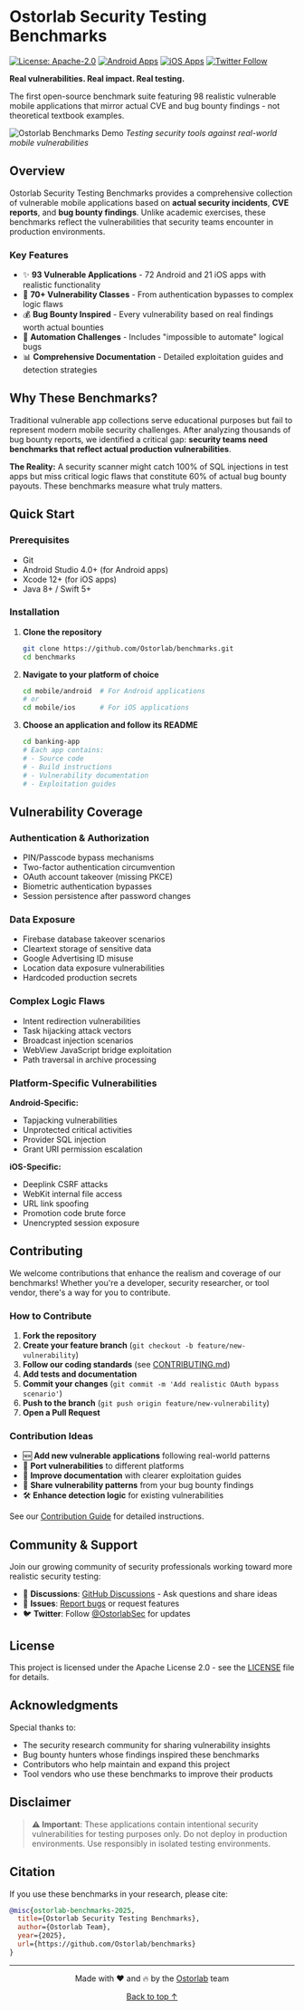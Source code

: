 # Ostorlab Security Testing Benchmarks

[![License: Apache-2.0](https://img.shields.io/badge/License-Apache%202.0-blue.svg)](LICENSE)
[![Android Apps](https://img.shields.io/badge/Android%20Apps-75-green.svg)](benchmarks/mobile/android)
[![iOS Apps](https://img.shields.io/badge/iOS%20Apps-23-blue.svg)](benchmarks/mobile/ios)
[![Twitter Follow](https://img.shields.io/twitter/follow/OstorlabSec?style=social)](https://twitter.com/OstorlabSec)

**Real vulnerabilities. Real impact. Real testing.**

The first open-source benchmark suite featuring 98 realistic vulnerable mobile applications that mirror actual CVE and bug bounty findings - not theoretical textbook examples.

![Ostorlab Benchmarks Demo](docs/images/benchmark-overview.gif)
*Testing security tools against real-world mobile vulnerabilities*

## **Overview**

Ostorlab Security Testing Benchmarks provides a comprehensive collection of vulnerable mobile applications based on **actual security incidents**, **CVE reports**, and **bug bounty findings**. Unlike academic exercises, these benchmarks reflect the vulnerabilities that security teams encounter in production environments.

### **Key Features**

- ✨ **93 Vulnerable Applications** - 72 Android and 21 iOS apps with realistic functionality
- 🎯 **70+ Vulnerability Classes** - From authentication bypasses to complex logic flaws
- 💰 **Bug Bounty Inspired** - Every vulnerability based on real findings worth actual bounties
- 🔧 **Automation Challenges** - Includes "impossible to automate" logical bugs
- 📊 **Comprehensive Documentation** - Detailed exploitation guides and detection strategies

## **Why These Benchmarks?**

Traditional vulnerable app collections serve educational purposes but fail to represent modern mobile security challenges. After analyzing thousands of bug bounty reports, we identified a critical gap: **security teams need benchmarks that reflect actual production vulnerabilities**.

**The Reality:** A security scanner might catch 100% of SQL injections in test apps but miss critical logic flaws that constitute 60% of actual bug bounty payouts. These benchmarks measure what truly matters.

## **Quick Start**

### **Prerequisites**

- Git
- Android Studio 4.0+ (for Android apps)
- Xcode 12+ (for iOS apps)
- Java 8+ / Swift 5+

### **Installation**

1. **Clone the repository**
   ```bash
   git clone https://github.com/Ostorlab/benchmarks.git
   cd benchmarks
   ```

2. **Navigate to your platform of choice**
   ```bash
   cd mobile/android  # For Android applications
   # or
   cd mobile/ios      # For iOS applications
   ```

3. **Choose an application and follow its README**
   ```bash
   cd banking-app
   # Each app contains:
   # - Source code
   # - Build instructions
   # - Vulnerability documentation
   # - Exploitation guides
   ```

## **Vulnerability Coverage**

### **Authentication & Authorization**
- PIN/Passcode bypass mechanisms
- Two-factor authentication circumvention
- OAuth account takeover (missing PKCE)
- Biometric authentication bypasses
- Session persistence after password changes

### **Data Exposure**
- Firebase database takeover scenarios
- Cleartext storage of sensitive data
- Google Advertising ID misuse
- Location data exposure vulnerabilities
- Hardcoded production secrets

### **Complex Logic Flaws**
- Intent redirection vulnerabilities
- Task hijacking attack vectors
- Broadcast injection scenarios
- WebView JavaScript bridge exploitation
- Path traversal in archive processing

### **Platform-Specific Vulnerabilities**

**Android-Specific:**
- Tapjacking vulnerabilities
- Unprotected critical activities
- Provider SQL injection
- Grant URI permission escalation

**iOS-Specific:**
- Deeplink CSRF attacks
- WebKit internal file access
- URL link spoofing
- Promotion code brute force
- Unencrypted session exposure

## **Contributing**

We welcome contributions that enhance the realism and coverage of our benchmarks! Whether you're a developer, security researcher, or tool vendor, there's a way for you to contribute.

### **How to Contribute**

1. **Fork the repository**
2. **Create your feature branch** (`git checkout -b feature/new-vulnerability`)
3. **Follow our coding standards** (see [CONTRIBUTING.md](CONTRIBUTING.md))
4. **Add tests and documentation**
5. **Commit your changes** (`git commit -m 'Add realistic OAuth bypass scenario'`)
6. **Push to the branch** (`git push origin feature/new-vulnerability`)
7. **Open a Pull Request**

### **Contribution Ideas**

- 🆕 **Add new vulnerable applications** following real-world patterns
- 🔄 **Port vulnerabilities** to different platforms
- 📝 **Improve documentation** with clearer exploitation guides
- 🧪 **Share vulnerability patterns** from your bug bounty findings
- 🛠️ **Enhance detection logic** for existing vulnerabilities

See our [Contribution Guide](CONTRIBUTING.md) for detailed instructions.

## **Community & Support**

Join our growing community of security professionals working toward more realistic security testing:

- 💬 **Discussions**: [GitHub Discussions](https://github.com/Ostorlab/benchmarks/discussions) - Ask questions and share ideas
- 🐛 **Issues**: [Report bugs](https://github.com/Ostorlab/benchmarks/issues) or request features
- 🐦 **Twitter**: Follow [@OstorlabSec](https://twitter.com/OstorlabSec) for updates

## **License**

This project is licensed under the Apache License 2.0 - see the [LICENSE](LICENSE) file for details.

## **Acknowledgments**

Special thanks to:
- The security research community for sharing vulnerability insights
- Bug bounty hunters whose findings inspired these benchmarks
- Contributors who help maintain and expand this project
- Tool vendors who use these benchmarks to improve their products

## **Disclaimer**

> **⚠️ Important**: These applications contain intentional security vulnerabilities for testing purposes only. Do not deploy in production environments. Use responsibly in isolated testing environments.

## **Citation**

If you use these benchmarks in your research, please cite:

```bibtex
@misc{ostorlab-benchmarks-2025,
  title={Ostorlab Security Testing Benchmarks},
  author={Ostorlab Team},
  year={2025},
  url={https://github.com/Ostorlab/benchmarks}
}
```

---

<p align="center">
  Made with ❤️ and 🔥 by the <a href="https://ostorlab.co">Ostorlab</a> team
</p>

<p align="center">
  <a href="#ostorlab-security-testing-benchmarks">Back to top ↑</a>
</p>
